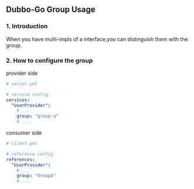 ## Dubbo-Go Group Usage

### 1. Introduction

When you have multi-impls of a interface,you can distinguish them with the group.

### 2. How to configure the group

provider side

```yaml
# server.yml

# service config
services:
  "UserProvider":
    # ...
    group: "group-a"
    # ...
```

consumer side

```yaml
# client.yml

# reference config
references:
  "UserProvider":
    # ...
    group: "GroupA"
    # ...
```